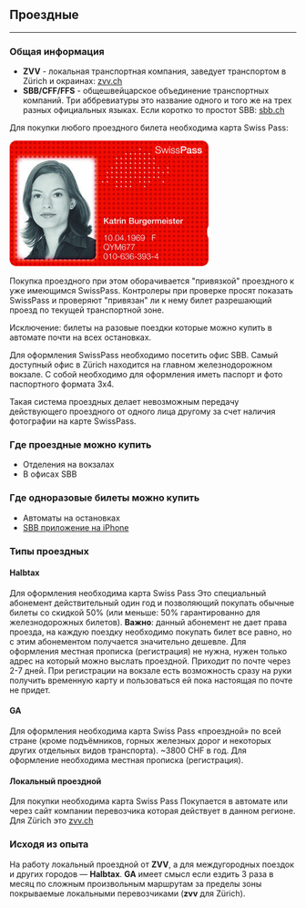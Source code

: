 ## Проездные
----
### Общая информация
* **ZVV** - локальная транспортная компания, заведует транспортом в Zürich и окраинах: [zvv.ch](www.zvv.ch)
* **SBB/CFF/FFS** - общешвейцарское объединение транспортных компаний. Три аббревиатуры это название одного и того же на трех разных официальных языках. Если коротко то простот SBB: [sbb.ch](https://www.sbb.ch)

Для покупки любого проездного билета необходима карта Swiss Pass:

![swiss pass](../img/swisspass.jpg)

Покупка проездного при этом оборачивается "привязкой" проездного к уже имеющимся SwissPass. Контролеры при проверке просят показать SwissPass и проверяют "привязан" ли к нему билет разрешающий проезд по текущей транспортной зоне.

Исключение: билеты на разовые поездки которые можно купить в автомате почти на всех остановках.

Для оформления SwissPass необходимо посетить офис SBB. Самый доступный офис в Zürich находится на главном железнодорожном вокзале. С собой необходимо для оформления иметь паспорт и фото паспортного формата 3x4.

Такая система проездных делает невозможным передачу действующего проездного от одного лица другому за счет наличия фотографии на карте SwissPass.

### Где проездные можно купить
* Отделения на вокзалах
* В офисах SBB

### Где одноразовые билеты можно купить
* Автоматы на остановках
* [SBB приложение на iPhone](https://itunes.apple.com/de/app/sbb-mobile/id294855237?l=en&mt=8)

### Типы проездных

#### Halbtax
Для оформления необходима карта Swiss Pass
Это специальный абонемент действительный один год и позволяющий покупать обычные билеты со скидкой 50% (или меньше: 50% гарантированно для железнодорожных билетов). **Важно**: данный абонемент не дает права проезда, на каждую поездку необходимо покупать билет все равно, но с этим абонементом получается значительно дешевле. Для оформления местная прописка (регистрация) не нужна, нужен только адрес на который можно выслать проездной. Приходит по почте через 2-7 дней. При регистрации на вокзале есть возможность сразу на руки получить временную карту и пользоваться ей пока настоящая по почте не придет.

#### GA
Для оформления необходима карта Swiss Pass
«проездной» по всей стране (кроме подъёмников, горных железных дорог и некоторых других отдельных видов транспорта). ~3800 CHF в год. Для оформление необходима местная прописка (регистрация).

#### Локальный проездной
Для покупки необходима карта Swiss Pass
Покупается в автомате или через сайт компании перевозчика которая действует в данном регионе. Для Zürich это [zvv.ch](www.zvv.ch)


### Исходя из опыта
На работу локальный проездной от **ZVV**, а для междугородных поездок и других городов — **Halbtax**. **GA** имеет смысл если ездить 3 раза в месяц по сложным произвольным маршрутам за пределы зоны покрываемые локальными перевозчиками (**zvv** для Zürich).

